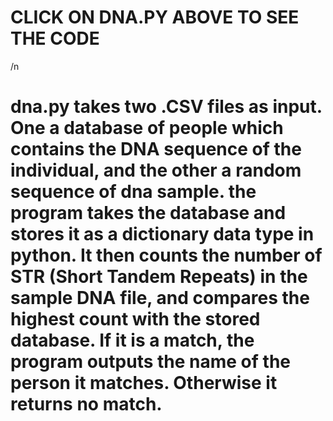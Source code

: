 # **CLICK ON DNA.PY ABOVE TO SEE THE CODE**
/n 

# dna.py takes two .CSV files as input. One a database of people which contains the DNA sequence of the individual, and the other a random sequence of dna sample. the program takes the database and stores it as a dictionary data type in python. It then counts the number of STR (Short Tandem Repeats) in the sample DNA file, and compares the highest count with the stored database. If it is a match, the program outputs the name of the person it matches. Otherwise it returns no match. 
